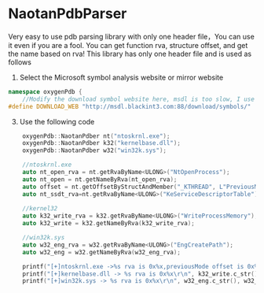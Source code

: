 # NaotanPdbParser
Very easy to use pdb parsing library with only one header file，You can use it even if you are a fool.
You can get function rva, structure offset, and get the name based on rva!
This library has only one header file and is used as follows
1. Select the Microsoft symbol analysis website or mirror website
```C++
namespace oxygenPdb {
	//Modify the download symbol website here, msdl is too slow, I use the mirror
#define DOWNLOAD_WEB "http://msdl.blackint3.com:88/download/symbols/"
```
3. Use the following code
```C++
  	oxygenPdb::NaotanPdber nt("ntoskrnl.exe");
	oxygenPdb::NaotanPdber k32("kernelbase.dll");
	oxygenPdb::NaotanPdber w32("win32k.sys");

	//ntoskrnl.exe
	auto nt_open_rva = nt.getRvaByName<ULONG>("NtOpenProcess");
	auto nt_open = nt.getNameByRva(nt_open_rva);
	auto offset = nt.getOffsetByStructAndMember("_KTHREAD", L"PreviousMode");
	auto nt_ssdt_rva=nt.getRvaByName<ULONG>("KeServiceDescriptorTable");
	
	//kernel32
	auto k32_write_rva = k32.getRvaByName<ULONG>("WriteProcessMemory");
	auto k32_write = k32.getNameByRva(k32_write_rva);

	//win32k.sys
	auto w32_eng_rva = w32.getRvaByName<ULONG>("EngCreatePath");
	auto w32_eng = w32.getNameByRva(w32_eng_rva);

	printf("[+]ntoskrnl.exe ->%s rva is 0x%x,previousMode offset is 0x%x,ssdt rva is 0x%x\r\n", nt_open.c_str(), nt_open_rva, offset, nt_ssdt_rva);
	printf("[+]kernelbase.dll -> %s rva is 0x%x\r\n", k32_write.c_str(), k32_write_rva);
	printf("[+]win32k.sys -> %s rva is 0x%x\r\n", w32_eng.c_str(), w32_eng_rva);
   ```
